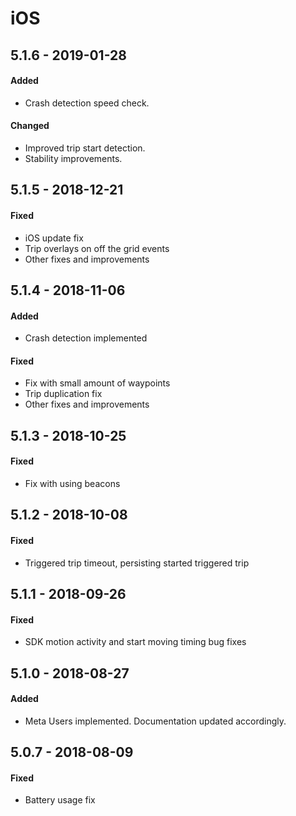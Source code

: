 # iOS

## 5.1.6 - 2019-01-28

#### Added

* Crash detection speed check.

#### Changed

* Improved trip start detection.
* Stability improvements.

## 5.1.5 - 2018-12-21

#### Fixed

* iOS update fix
* Trip overlays on off the grid events
* Other fixes and improvements

## 5.1.4 - 2018-11-06

#### Added

* Crash detection implemented

#### Fixed

* Fix with small amount of waypoints
* Trip duplication fix
* Other fixes and improvements

## 5.1.3 - 2018-10-25

#### Fixed

* Fix with using beacons

## 5.1.2 - 2018-10-08

#### Fixed

* Triggered trip timeout, persisting started triggered trip

## 5.1.1 - 2018-09-26

#### Fixed

* SDK motion activity and start moving timing bug fixes

## 5.1.0 - 2018-08-27

#### Added

* Meta Users implemented. Documentation updated accordingly.

## 5.0.7 - 2018-08-09

#### Fixed

* Battery usage fix

